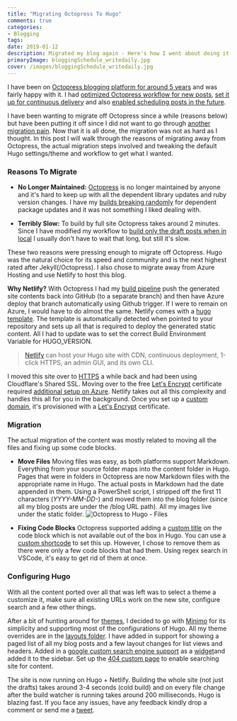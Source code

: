 ```yaml
---
title: "Migrating Octopress To Hugo"
comments: true
categories: 
- Blogging
tags: 
date: 2019-01-12
description: Migrated my blog again - Here's how I went about doing it.
primaryImage: bloggingSchedule_writedaily.jpg
cover: /images/bloggingSchedule_writedaily.jpg
---
```


I have been on [Octopress blogging platform for around 5 years](https://www.rahulpnath.com/blog/static-generator-is-all-a-blog-needs-moving-to-octopress/) and was fairly happy with it. I had [optimized Octopress workflow for new posts](https://www.rahulpnath.com/blog/optimizing-octopress-workflow-for-new-posts/), [set it up for continuous delivery](https://www.rahulpnath.com/blog/continuos-delivery-of-octopress-blog-using-travisci-and-docker/) and also [enabled scheduling posts in the future](https://www.rahulpnath.com/blog/automatic_deployment_of_future_posts_with_octopress/).

I have been wanting to migrate off Octopress since a while (reasons below) but have been putting it off since I did not want to go through [another migration pain](https://www.rahulpnath.com/blog/own-your-urls/). Now that it is all done, the migration was not as hard as I thought. In this post I will walk through the reasons of migrating away from Octopress, the actual migration steps involved and tweaking the default Hugo settings/theme and workflow to get what I wanted.

### Reasons To Migrate

- **No Longer Maintained:** [Octopress](http://octopress.org/) is no longer maintained by anyone and it's hard to keep up with all the dependent library updates and ruby version changes. I have my [builds breaking randomly](https://travis-ci.org/rahulpnath/rahulpnath.com-old/builds/470281590) for dependent package updates and it was not something I liked dealing with.

- **Terribly Slow:** To build by full site Octopress takes around 2 minutes. Since I have modified my workflow to [build only the draft posts when in local](https://www.rahulpnath.com/blog/optimizing-octopress-workflow-for-new-posts/) I usually don't have to wait that long, but still it's slow.

These two reasons were pressing enough to migrate off Octopress. Hugo was the natural choice for its speed and community and is the next highest rated after Jekyll(/Octopress). I also chose to migrate away from Azure Hosting and use Netlify to host this blog.

**Why Netlify?**
With Octopress I had my [build pipeline](https://www.rahulpnath.com/blog/continuos-delivery-of-octopress-blog-using-travisci-and-docker/) push the generated site contents back into GitHub (to a separate branch) and then have Azure deploy that branch automatically using Github trigger. If I were to remain on Azure, I would have to do almost the same. Netlify comes with a [hugo template](https://gohugo.io/hosting-and-deployment/hosting-on-netlify/). The template is automatically detected when pointed to your repository and sets up all that is required to deploy the generated static content. All I had to update was to set the correct Build Environment Variable for HUGO_VERSION.

> [Netlify](https://gohugo.io/hosting-and-deployment/hosting-on-netlify/) can host your Hugo site with CDN, continuous deployment, 1-click HTTPS, an admin GUI, and its own CLI.

I moved this site over to [HTTPS](https://www.rahulpnath.com/blog/ok-i-have-got-https-what-next/) a while back and had been using Cloudflare's Shared SSL. Moving over to the free [Let's Encrypt](https://letsencrypt.org/) certificate required [additional setup on Azure](https://letsencrypt.org/). Netlify takes out all this complexity and handles this all for you in the background. Once you set up a [custom domain](https://www.netlify.com/docs/custom-domains/), it's provisioned with a [Let's Encrypt](https://www.netlify.com/blog/2016/01/15/free-ssl-on-custom-domains/) certificate.


### Migration

The actual migration of the content was mostly related to moving all the files and fixing up some code blocks.

- **Move Files**
Moving files was easy, as both platforms support Markdown. Everything from your source folder maps into the content folder in Hugo. Pages that were in folders in Octopress are now Markdown files with the appropriate name in Hugo. The actual posts in Markdown had the date appended in them. Using a PowerShell script, I stripped off the first 11 characters (*YYYY-MM-DD-*) and moved them into the blog folder (since all my blog posts are under the /blog URL path). All my images live under the static folder.
![Octopress to Hugo - Files](/images/octopress_to_hugo_files.png)

- **Fixing Code Blocks**
Octopress supported adding a [custom title](http://octopress.org/docs/blogging/code/) on the code block which is not available out of the box in Hugo. You can use a [custom shortcode](https://github.com/parsiya/Hugo-Shortcodes/blob/master/README.MD#codecaption-codecaptionhtml) to set this up. However, I chose to remove them as there were only a few code blocks that had them. Using regex search in VSCode, it's easy to get rid of them at once. 

### Configuring Hugo

With all the content ported over all that was left was to select a theme a customize it, make sure all existing URLs work on the new site, configure search and a few other things.

After a bit of hunting around for [themes](https://themes.gohugo.io/), I decided to go with [Minimo](https://themes.gohugo.io/minimo/) for its simplicity and supporting most of the configurations of Hugo. All my theme overrides are in the [layouts folder](https://github.com/rahulpnath/rahulpnath.com/tree/master/layouts). I have added in support for showing a paged list of all my blog posts and a few layout changes for list views and headers. Added in a [google custom search engine support](https://cse.google.com/cse/all) as a [widget](https://github.com/rahulpnath/rahulpnath.com/blob/master/layouts/partials/widgets/search.html)and added it to the sidebar. Set up the [404 custom page](https://github.com/rahulpnath/rahulpnath.com/blob/master/layouts/404.html) to enable searching site for content.

The site is now running on Hugo + Netlify. Building the whole site (not just the drafts) takes around 3-4 seconds (cold build) and on every file change after the build watcher is running takes around 200 milliseconds. Hugo is blazing fast. If you face any issues, have any feedback kindly drop a comment or send me a [tweet](https://twitter.com/rahulpnath).